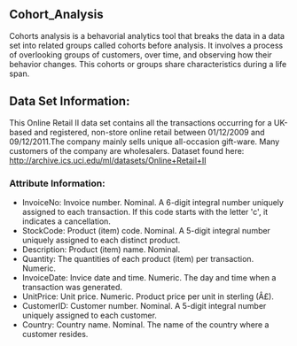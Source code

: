 ## Cohort_Analysis
Cohorts analysis is a behavorial analytics tool that breaks the data in a data set into related groups called cohorts before analysis. It involves a process of overlooking groups of customers, over time, and observing how their behavior changes. This cohorts or groups share characteristics during a life span.

## Data Set Information:

This Online Retail II data set contains all the transactions occurring for a UK-based and registered, non-store online retail between 01/12/2009 and 09/12/2011.The company mainly sells unique all-occasion gift-ware. Many customers of the company are wholesalers. 
Dataset found here: http://archive.ics.uci.edu/ml/datasets/Online+Retail+II


### Attribute Information:

* InvoiceNo: Invoice number. Nominal. A 6-digit integral number uniquely assigned to each transaction. If this code starts with the letter 'c', it indicates a cancellation. 
* StockCode: Product (item) code. Nominal. A 5-digit integral number uniquely assigned to each distinct product. 
* Description: Product (item) name. Nominal. 
* Quantity: The quantities of each product (item) per transaction. Numeric. 
* InvoiceDate: Invice date and time. Numeric. The day and time when a transaction was generated. 
* UnitPrice: Unit price. Numeric. Product price per unit in sterling (Â£). 
* CustomerID: Customer number. Nominal. A 5-digit integral number uniquely assigned to each customer. 
* Country: Country name. Nominal. The name of the country where a customer resides.
